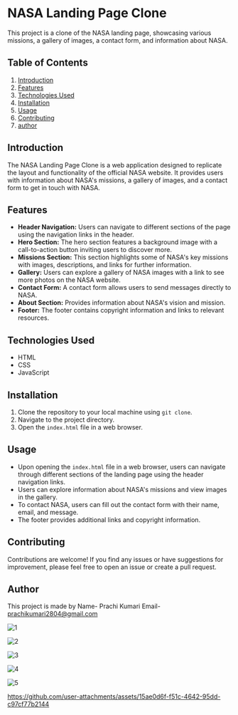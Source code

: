 

# NASA Landing Page Clone

This project is a clone of the NASA landing page, showcasing various missions, a gallery of images, a contact form, and information about NASA.

## Table of Contents
1. [Introduction](#introduction)
2. [Features](#features)
3. [Technologies Used](#technologies-used)
4. [Installation](#installation)
5. [Usage](#usage)
6. [Contributing](#contributing)
7. [author](#author)

## Introduction
The NASA Landing Page Clone is a web application designed to replicate the layout and functionality of the official NASA website. It provides users with information about NASA's missions, a gallery of images, and a contact form to get in touch with NASA.

## Features
- **Header Navigation:** Users can navigate to different sections of the page using the navigation links in the header.
- **Hero Section:** The hero section features a background image with a call-to-action button inviting users to discover more.
- **Missions Section:** This section highlights some of NASA's key missions with images, descriptions, and links for further information.
- **Gallery:** Users can explore a gallery of NASA images with a link to see more photos on the NASA website.
- **Contact Form:** A contact form allows users to send messages directly to NASA.
- **About Section:** Provides information about NASA's vision and mission.
- **Footer:** The footer contains copyright information and links to relevant resources.

## Technologies Used
- HTML
- CSS
- JavaScript

## Installation
1. Clone the repository to your local machine using `git clone`.
2. Navigate to the project directory.
3. Open the `index.html` file in a web browser.

## Usage
- Upon opening the `index.html` file in a web browser, users can navigate through different sections of the landing page using the header navigation links.
- Users can explore information about NASA's missions and view images in the gallery.
- To contact NASA, users can fill out the contact form with their name, email, and message.
- The footer provides additional links and copyright information.

## Contributing
Contributions are welcome! If you find any issues or have suggestions for improvement, please feel free to open an issue or create a pull request.

## Author
This project is made by 
Name- Prachi Kumari 
Email- prachikumari2804@gmail.com


![1](https://github.com/user-attachments/assets/8b4201f0-3878-46ac-bb87-149341668821)

![2](https://github.com/user-attachments/assets/81d22e27-60a1-4652-a587-b7f927a7321a)

![3](https://github.com/user-attachments/assets/4ca268f5-d374-4857-9115-cb8aaba48efe)

![4](https://github.com/user-attachments/assets/7e431a40-6062-4b91-8981-ebb8fcb25683)

![5](https://github.com/user-attachments/assets/8aad0bf4-d975-44ee-ace9-57990ee3f86b)


https://github.com/user-attachments/assets/15ae0d6f-f51c-4642-95dd-c97cf77b2144


